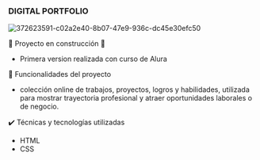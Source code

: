 ### DIGITAL PORTFOLIO

![372623591-c02a2e40-8b07-47e9-936c-dc45e30efc50](https://github.com/user-attachments/assets/3faabf81-551c-4bbe-b5b5-23f0a1da5324)

🚧 Proyecto en construcción 🚧
- Primera version realizada con curso de Alura

🔨 Funcionalidades del proyecto
- colección online de trabajos, proyectos, logros y habilidades, utilizada para mostrar trayectoria profesional y atraer oportunidades laborales o de negocio.

✔️ Técnicas y tecnologías utilizadas
- HTML
- CSS
